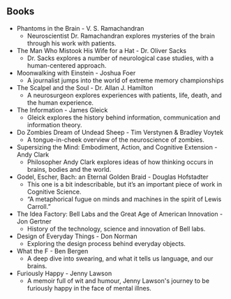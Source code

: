 ## Books

 - Phantoms in the Brain - V. S. Ramachandran
    - Neuroscientist Dr. Ramachandran explores mysteries of the brain through his work with patients.
- The Man Who Mistook His Wife for a Hat - Dr. Oliver Sacks
    - Dr. Sacks explores a number of neurological case studies, with a human-centered approach.
- Moonwalking with Einstein - Joshua Foer
    - A journalist jumps into the world of extreme memory championships
- The Scalpel and the Soul - Dr. Allan J. Hamilton
    - A neurosurgeon explores experiences with patients, life, death, and the human experience.
- The Information - James Gleick
    - Gleick explores the history behind information, communication and information theory.
- Do Zombies Dream of Undead Sheep - Tim Verstynen & Bradley Voytek
    - A tongue-in-cheek overview of the neuroscience of zombies.
- Supersizing the Mind: Embodiment, Action, and Cognitive Extension - Andy Clark
    - Philosopher Andy Clark explores ideas of how thinking occurs in brains, bodies and the world.
- Godel, Escher, Bach: an Eternal Golden Braid - Douglas Hofstadter
    - This one is a bit indescribable, but it’s an important piece of work in Cognitive Science.
    - “A metaphorical fugue on minds and machines in the spirit of Lewis Carroll.”
- The Idea Factory: Bell Labs and the Great Age of American Innovation - Jon Gertner
    - History of the technology, science and innovation of Bell labs.
- Design of Everyday Things - Don Norman
    - Exploring the design process behind everyday objects.
- What the F - Ben Bergen
    - A deep dive into swearing, and what it tells us language, and our brains.
- Furiously Happy - Jenny Lawson
    - A memoir full of wit and humour, Jenny Lawson's journey to be furiously happy in the face of mental illnes.

